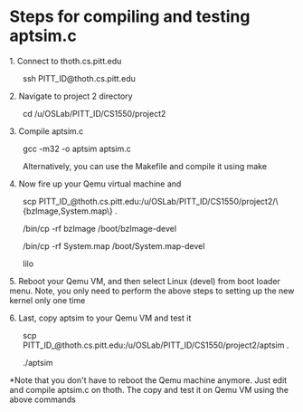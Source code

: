 # Steps for compiling and testing aptsim.c
<p>1. Connect to thoth.cs.pitt.edu</p>
<ul>ssh PITT_ID@thoth.cs.pitt.edu</ul>
<p>2. Navigate to project 2 directory</p>
<ul>cd /u/OSLab/PITT_ID/CS1550/project2</ul>
<p>3. Compile aptsim.c</p>
<ul>gcc -m32 -o aptsim aptsim.c</ul>
<ul>Alternatively, you can use the Makefile and compile it using make</ul>
<p>4. Now fire up your Qemu virtual machine and </p>
<ul>scp PITT_ID_@thoth.cs.pitt.edu:/u/OSLab/PITT_ID/CS1550/project2/\{bzImage,System.map\} .</ul>
<ul>/bin/cp -rf bzImage /boot/bzImage-devel</ul>
<ul>/bin/cp -rf System.map /boot/System.map-devel</ul>
<ul>lilo</ul>
<p>5. Reboot your Qemu VM, and then select Linux (devel) from boot loader menu. Note, you only need to perform the above steps to setting up the new kernel only one time</p>
<p>6. Last, copy aptsim to your Qemu VM and test it</p>
<ul>scp PITT_ID_@thoth.cs.pitt.edu:/u/OSLab/PITT_ID/CS1550/project2/aptsim .</ul>
<ul>./aptsim</ul>
<p>*Note that you don't have to reboot the Qemu machine anymore. Just edit and compile aptsim.c on thoth. The copy and test it on Qemu VM using the above commands </p>
